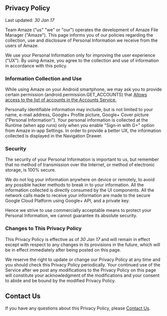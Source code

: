 Privacy Policy
---

Last updated: *30 Jan 17*

Team Amaze ("us" "we" or "our") operates the development of Amaze File Manager ("Amaze"). 
This page informs you of our policies regarding the collection, use and disclosure of 
Personal Information we receive from the users of Amaze.

We use your Personal Information only for improving the user experience ("UX"). By using Amaze, 
you agree to the collection and use of information in accordance with this policy.

### Information Collection and Use
While using Amaze on your Android smartphone, we may ask you to provide certain 
permission (android.permission.GET_ACCOUNTS) that 
[Allows access to the list of accounts in the Accounts Service.](https://developer.android.com/reference/android/Manifest.permission.html#GET_ACCOUNTS)

Personally identifiable information may include, but is not limited to your name, e-mail address, Google+ Profile picture, Google+ Cover picture ("Personal Information").
Your personal information is collected at the Runtime (when app runs) only when you enable "Sign-in with G+" option from Amaze in-app Settings.
In order to provide a better UX, the information collected is displayed in the Navigation Drawer.

### Security
The security of your Personal Information is important to us, but remember that no method of
transmission over the Internet, or method of electronic storage, is 100% secure. 

We do not log your information anywhere on device or remotely, to avoid any possible hacker methods to break in to your information.
All the information collected is directly consumed by the UI components.
All the network calls made to receive your information are made to the secure Google Cloud Platform using Google+ API, and a private key.

Hence we strive to use commercially acceptable means to protect your Personal Information, we cannot guarantee its
absolute security.

### Changes to This Privacy Policy
This Privacy Policy is effective as of *30 Jan 17* and will remain in effect except with respect to any
changes in its provisions in the future, which will be in effect immediately after being posted on this
page.

We reserve the right to update or change our Privacy Policy at any time and you should check this
Privacy Policy periodically. Your continued use of the Service after we post any modifications to the
Privacy Policy on this page will constitute your acknowledgment of the modifications and your
consent to abide and be bound by the modified Privacy Policy.

## Contact Us
If you have any questions about this Privacy Policy, please [Contact Us](mailto:vishalmeham2@gmail.com).





